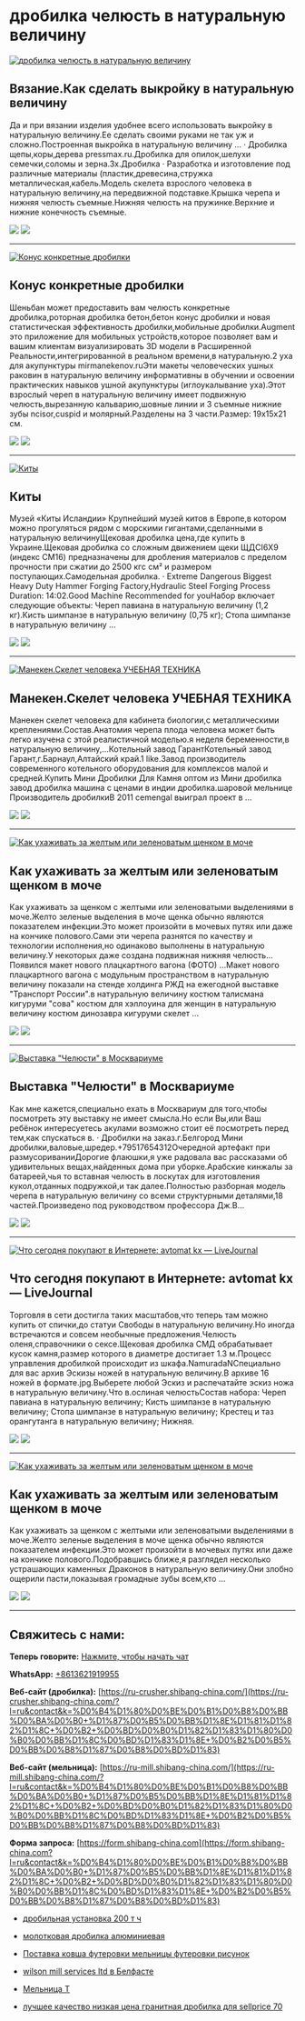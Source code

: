 # дробилка челюсть в натуральную величину

<a href="https://swt.shibang-china.com/?l=ru&img&k=%D0%B4%D1%80%D0%BE%D0%B1%D0%B8%D0%BB%D0%BA%D0%B0+%D1%87%D0%B5%D0%BB%D1%8E%D1%81%D1%82%D1%8C+%D0%B2+%D0%BD%D0%B0%D1%82%D1%83%D1%80%D0%B0%D0%BB%D1%8C%D0%BD%D1%83%D1%8E+%D0%B2%D0%B5%D0%BB%D0%B8%D1%87%D0%B8%D0%BD%D1%83" target="_blank">![дробилка челюсть в натуральную величину](http://static.shibang-china.com/all-800x300/575.jpg)</a>

## Вязание.Как сделать выкройку в натуральную величину
Да и при вязании изделия удобнее всего использовать выкройку в натуральную величину.Ее сделать своими руками не так уж и сложно.Построенная выкройка в натуральную величину …&nbsp;&#0183;&#32;Дробилка щепы,коры,дерева pressmax.ru.Дробилка для опилок,шелухи семечки,соломы и зерна.3х.Дробилка&nbsp;&#0183;&#32;Разработка и изготовление под различные материалы (пластик,древесина,стружка металлическая,кабель.Модель скелета взрослого человека в натуральную величину,на передвижной подставке.Крышка черепа и нижняя челюсть съемные.Нижняя челюсть на пружинке.Верхние и нижние конечность съемные.


<a href="https://whatsapp.shibangsoft.com/WhatsApp.php" target="_blank" title="WhatsApp">![](http://static.shibang-china.com/icon/whatsapp.png)</a> <a href="https://swt.shibang-china.com/?l=ru&icon&k=%D0%B4%D1%80%D0%BE%D0%B1%D0%B8%D0%BB%D0%BA%D0%B0+%D1%87%D0%B5%D0%BB%D1%8E%D1%81%D1%82%D1%8C+%D0%B2+%D0%BD%D0%B0%D1%82%D1%83%D1%80%D0%B0%D0%BB%D1%8C%D0%BD%D1%83%D1%8E+%D0%B2%D0%B5%D0%BB%D0%B8%D1%87%D0%B8%D0%BD%D1%83" target="_blank">![](http://static.shibang-china.com/icon/chat-ru.png)</a>

---

<a href="https://swt.shibang-china.com/?l=ru&img&k=%D0%B4%D1%80%D0%BE%D0%B1%D0%B8%D0%BB%D0%BA%D0%B0+%D1%87%D0%B5%D0%BB%D1%8E%D1%81%D1%82%D1%8C+%D0%B2+%D0%BD%D0%B0%D1%82%D1%83%D1%80%D0%B0%D0%BB%D1%8C%D0%BD%D1%83%D1%8E+%D0%B2%D0%B5%D0%BB%D0%B8%D1%87%D0%B8%D0%BD%D1%83" target="_blank">![Конус конкретные дробилки](http://static.shibang-china.com/all-800x300/185.jpg)</a>

## Конус конкретные дробилки
Шеньбан может предоставить вам челюсть конкретные дробилка,роторная дробилка бетон,бетон конус дробилки и новая статистическая эффективность дробилки,мобильные дробилки.Augment это приложение для мобильных устройств,которое позволяет вам и вашим клиентам визуализировать 3D модели в Расширенной Реальности,интегрированной в реальном времени,в натуральную.2 уха для акупунктуры mirmanekenov.ruЭти макеты человеческих ушных раковин в натуральную величину информативны в обучении и освоении практических навыков ушной акупунктуры (иглоукалывание уха).Этот взрослый череп в натуральную величину имеет подвижную челюсть,вырезанную кальварию,шовные линии и 3 съемные нижние зубы ncisor,cuspid и молярный.Разделены на 3 части.Размер: 19x15x21 см.


<a href="https://whatsapp.shibangsoft.com/WhatsApp.php" target="_blank" title="WhatsApp">![](http://static.shibang-china.com/icon/whatsapp.png)</a> <a href="https://swt.shibang-china.com/?l=ru&icon&k=%D0%B4%D1%80%D0%BE%D0%B1%D0%B8%D0%BB%D0%BA%D0%B0+%D1%87%D0%B5%D0%BB%D1%8E%D1%81%D1%82%D1%8C+%D0%B2+%D0%BD%D0%B0%D1%82%D1%83%D1%80%D0%B0%D0%BB%D1%8C%D0%BD%D1%83%D1%8E+%D0%B2%D0%B5%D0%BB%D0%B8%D1%87%D0%B8%D0%BD%D1%83" target="_blank">![](http://static.shibang-china.com/icon/chat-ru.png)</a>

---

<a href="https://swt.shibang-china.com/?l=ru&img&k=%D0%B4%D1%80%D0%BE%D0%B1%D0%B8%D0%BB%D0%BA%D0%B0+%D1%87%D0%B5%D0%BB%D1%8E%D1%81%D1%82%D1%8C+%D0%B2+%D0%BD%D0%B0%D1%82%D1%83%D1%80%D0%B0%D0%BB%D1%8C%D0%BD%D1%83%D1%8E+%D0%B2%D0%B5%D0%BB%D0%B8%D1%87%D0%B8%D0%BD%D1%83" target="_blank">![Киты](http://static.shibang-china.com/all-800x300/1406.jpg)</a>

## Киты
Музей &#171;Киты Исландии&#187; Крупнейший музей китов в Европе,в котором можно прогуляться рядом с морскими гигантами,сделанными в натуральную величинуЩековая дробилка цена,где купить в Украине.Щековая дробилка со сложным движением щеки ЩДСІ6Х9 (индекс СМ16) предназначены для дробления материалов с пределом прочности при сжатии до 2500 кгс см&#178; и размером поступающих.Самодельная дробилка.&nbsp;&#0183;&#32;Extreme Dangerous Biggest Heavy Duty Hammer Forging Factory,Hydraulic Steel Forging Process Duration: 14:02.Good Machine Recommended for youНабор включает следующие объекты: Череп павиана в натуральную величину (1,2 кг).Кисть шимпанзе в натуральную величину (0,75 кг); Стопа шимпанзе в натуральную величину …


<a href="https://whatsapp.shibangsoft.com/WhatsApp.php" target="_blank" title="WhatsApp">![](http://static.shibang-china.com/icon/whatsapp.png)</a> <a href="https://swt.shibang-china.com/?l=ru&icon&k=%D0%B4%D1%80%D0%BE%D0%B1%D0%B8%D0%BB%D0%BA%D0%B0+%D1%87%D0%B5%D0%BB%D1%8E%D1%81%D1%82%D1%8C+%D0%B2+%D0%BD%D0%B0%D1%82%D1%83%D1%80%D0%B0%D0%BB%D1%8C%D0%BD%D1%83%D1%8E+%D0%B2%D0%B5%D0%BB%D0%B8%D1%87%D0%B8%D0%BD%D1%83" target="_blank">![](http://static.shibang-china.com/icon/chat-ru.png)</a>

---

<a href="https://swt.shibang-china.com/?l=ru&img&k=%D0%B4%D1%80%D0%BE%D0%B1%D0%B8%D0%BB%D0%BA%D0%B0+%D1%87%D0%B5%D0%BB%D1%8E%D1%81%D1%82%D1%8C+%D0%B2+%D0%BD%D0%B0%D1%82%D1%83%D1%80%D0%B0%D0%BB%D1%8C%D0%BD%D1%83%D1%8E+%D0%B2%D0%B5%D0%BB%D0%B8%D1%87%D0%B8%D0%BD%D1%83" target="_blank">![Манекен.Скелет человека УЧЕБНАЯ ТЕХНИКА](http://static.shibang-china.com/all-800x300/815.jpg)</a>

## Манекен.Скелет человека УЧЕБНАЯ ТЕХНИКА
Манекен скелет человека для кабинета биологии,с металлическими креплениями.Состав.Анатомия черепа плода человека может быть легко изучена с этой реалистичной моделью.я неделя беременности,в натуральную величину,…Котельный завод ГарантКотельный завод Гарант,г.Барнаул,Алтайский край.1 like.Завод производитель современного котельного оборудования для комплексов малой и средней.Купить Мини Дробилки Для Камня оптом из Мини дробилка завод дробилка машина с ценами в индии дробилка.шаровой мельнице Производитель дробилкиВ 2011 cemengal выиграл проект в …


<a href="https://whatsapp.shibangsoft.com/WhatsApp.php" target="_blank" title="WhatsApp">![](http://static.shibang-china.com/icon/whatsapp.png)</a> <a href="https://swt.shibang-china.com/?l=ru&icon&k=%D0%B4%D1%80%D0%BE%D0%B1%D0%B8%D0%BB%D0%BA%D0%B0+%D1%87%D0%B5%D0%BB%D1%8E%D1%81%D1%82%D1%8C+%D0%B2+%D0%BD%D0%B0%D1%82%D1%83%D1%80%D0%B0%D0%BB%D1%8C%D0%BD%D1%83%D1%8E+%D0%B2%D0%B5%D0%BB%D0%B8%D1%87%D0%B8%D0%BD%D1%83" target="_blank">![](http://static.shibang-china.com/icon/chat-ru.png)</a>

---

<a href="https://swt.shibang-china.com/?l=ru&img&k=%D0%B4%D1%80%D0%BE%D0%B1%D0%B8%D0%BB%D0%BA%D0%B0+%D1%87%D0%B5%D0%BB%D1%8E%D1%81%D1%82%D1%8C+%D0%B2+%D0%BD%D0%B0%D1%82%D1%83%D1%80%D0%B0%D0%BB%D1%8C%D0%BD%D1%83%D1%8E+%D0%B2%D0%B5%D0%BB%D0%B8%D1%87%D0%B8%D0%BD%D1%83" target="_blank">![Как ухаживать за желтым или зеленоватым щенком в моче](http://static.shibang-china.com/all-800x300/411.jpg)</a>

## Как ухаживать за желтым или зеленоватым щенком в моче
Как ухаживать за щенком с желтыми или зеленоватыми выделениями в моче.Желто зеленые выделения в моче щенка обычно являются показателем инфекции.Это может произойти в мочевых путях или даже на кончике полового.Сами эти черепа разнятся по качеству и технологии исполнения,но одинаково выполнены в натуральную величину.У некоторых даже создана подвижная нижняя челюсть…Появился макет нового плацкартного вагона (ФОТО) …Макет нового плацкартного вагона с модульным пространством в натуральную величину показали на стенде холдинга РЖД на ежегодной выставке &quot;Транспорт России&quot;.в натуральную величину костюм талисмана кигуруми &quot;сова&quot; костюм для хэллоуина для женщин в натуральную величину костюм динозавра кигуруми скелет …


<a href="https://whatsapp.shibangsoft.com/WhatsApp.php" target="_blank" title="WhatsApp">![](http://static.shibang-china.com/icon/whatsapp.png)</a> <a href="https://swt.shibang-china.com/?l=ru&icon&k=%D0%B4%D1%80%D0%BE%D0%B1%D0%B8%D0%BB%D0%BA%D0%B0+%D1%87%D0%B5%D0%BB%D1%8E%D1%81%D1%82%D1%8C+%D0%B2+%D0%BD%D0%B0%D1%82%D1%83%D1%80%D0%B0%D0%BB%D1%8C%D0%BD%D1%83%D1%8E+%D0%B2%D0%B5%D0%BB%D0%B8%D1%87%D0%B8%D0%BD%D1%83" target="_blank">![](http://static.shibang-china.com/icon/chat-ru.png)</a>

---

<a href="https://swt.shibang-china.com/?l=ru&img&k=%D0%B4%D1%80%D0%BE%D0%B1%D0%B8%D0%BB%D0%BA%D0%B0+%D1%87%D0%B5%D0%BB%D1%8E%D1%81%D1%82%D1%8C+%D0%B2+%D0%BD%D0%B0%D1%82%D1%83%D1%80%D0%B0%D0%BB%D1%8C%D0%BD%D1%83%D1%8E+%D0%B2%D0%B5%D0%BB%D0%B8%D1%87%D0%B8%D0%BD%D1%83" target="_blank">![Выставка &quot;Челюсти&quot; в Москвариуме](http://static.shibang-china.com/all-800x300/660.jpg)</a>

## Выставка &quot;Челюсти&quot; в Москвариуме
Как мне кажется,специально ехать в Москвариум для того,чтобы посмотреть эту выставку не имеет смысла.Но если Вы,или Ваш ребёнок интересуетесь акулами возможно стоит её посмотреть перед тем,как спускаться в.&nbsp;&#0183;&#32;Дробилки на заказ.г.Белгород Мини дробилки,валовые,шредер.+79517654312Очередной артефакт при размусориванииДорогие флаюшки,я уже радовала вас рассказами об удивительных вещах,найденных дома при уборке.Арабские кинжалы за батареей,чья то вставная челюсть в лоскутах для изготовления кукол,отданных подружкой,и так далее.Полностью разборная модель черепа в натуральную величину со всеми структурными деталями,18 частей.Произведено под руководством профессора Дж.В…


<a href="https://whatsapp.shibangsoft.com/WhatsApp.php" target="_blank" title="WhatsApp">![](http://static.shibang-china.com/icon/whatsapp.png)</a> <a href="https://swt.shibang-china.com/?l=ru&icon&k=%D0%B4%D1%80%D0%BE%D0%B1%D0%B8%D0%BB%D0%BA%D0%B0+%D1%87%D0%B5%D0%BB%D1%8E%D1%81%D1%82%D1%8C+%D0%B2+%D0%BD%D0%B0%D1%82%D1%83%D1%80%D0%B0%D0%BB%D1%8C%D0%BD%D1%83%D1%8E+%D0%B2%D0%B5%D0%BB%D0%B8%D1%87%D0%B8%D0%BD%D1%83" target="_blank">![](http://static.shibang-china.com/icon/chat-ru.png)</a>

---

<a href="https://swt.shibang-china.com/?l=ru&img&k=%D0%B4%D1%80%D0%BE%D0%B1%D0%B8%D0%BB%D0%BA%D0%B0+%D1%87%D0%B5%D0%BB%D1%8E%D1%81%D1%82%D1%8C+%D0%B2+%D0%BD%D0%B0%D1%82%D1%83%D1%80%D0%B0%D0%BB%D1%8C%D0%BD%D1%83%D1%8E+%D0%B2%D0%B5%D0%BB%D0%B8%D1%87%D0%B8%D0%BD%D1%83" target="_blank">![Что сегодня покупают в Интернете: avtomat kx — LiveJournal](http://static.shibang-china.com/all-800x300/865.jpg)</a>

## Что сегодня покупают в Интернете: avtomat kx — LiveJournal
Торговля в сети достигла таких масштабов,что теперь там можно купить от спички,до статуи Свободы в натуральную величину.Но иногда встречаются и совсем необычные предложения.Челюсть оленя,справочники о сексе.Щековая дробилка СМД обрабатывает кусок камня,размер которого в диаметре достигает 1.3 м.Процесс управления дробилкой происходит из шкафа.NamuradaNСпециально для вас архив Эскизы ножей в натуральную величину.В архиве 16 ножей в формате.jpg.Выберете любой Эскиз и распечатайте эскиз ножа в натуральную величину.Что в.ослиная челюстьСостав набора: Череп павиана в натуральную величину; Кисть шимпанзе в натуральную величину; Стопа шимпанзе в натуральную величину; Крестец и таз орангутанга в натуральную величину; Нижняя.


<a href="https://whatsapp.shibangsoft.com/WhatsApp.php" target="_blank" title="WhatsApp">![](http://static.shibang-china.com/icon/whatsapp.png)</a> <a href="https://swt.shibang-china.com/?l=ru&icon&k=%D0%B4%D1%80%D0%BE%D0%B1%D0%B8%D0%BB%D0%BA%D0%B0+%D1%87%D0%B5%D0%BB%D1%8E%D1%81%D1%82%D1%8C+%D0%B2+%D0%BD%D0%B0%D1%82%D1%83%D1%80%D0%B0%D0%BB%D1%8C%D0%BD%D1%83%D1%8E+%D0%B2%D0%B5%D0%BB%D0%B8%D1%87%D0%B8%D0%BD%D1%83" target="_blank">![](http://static.shibang-china.com/icon/chat-ru.png)</a>

---

<a href="https://swt.shibang-china.com/?l=ru&img&k=%D0%B4%D1%80%D0%BE%D0%B1%D0%B8%D0%BB%D0%BA%D0%B0+%D1%87%D0%B5%D0%BB%D1%8E%D1%81%D1%82%D1%8C+%D0%B2+%D0%BD%D0%B0%D1%82%D1%83%D1%80%D0%B0%D0%BB%D1%8C%D0%BD%D1%83%D1%8E+%D0%B2%D0%B5%D0%BB%D0%B8%D1%87%D0%B8%D0%BD%D1%83" target="_blank">![Как ухаживать за желтым или зеленоватым щенком в моче](http://static.shibang-china.com/all-800x300/887.jpg)</a>

## Как ухаживать за желтым или зеленоватым щенком в моче
Как ухаживать за щенком с желтыми или зеленоватыми выделениями в моче.Желто зеленые выделения в моче щенка обычно являются показателем инфекции.Это может произойти в мочевых путях или даже на кончике полового.Подобравшись ближе,я разглядел несколько устрашающих каменных Драконов в натуральную величину.Они злобно ощерили пасти,показывая громадные зубы всем,кто …

<a href="https://whatsapp.shibangsoft.com/WhatsApp.php" target="_blank" title="WhatsApp">![](http://static.shibang-china.com/icon/whatsapp.png)</a> <a href="https://swt.shibang-china.com/?l=ru&icon&k=%D0%B4%D1%80%D0%BE%D0%B1%D0%B8%D0%BB%D0%BA%D0%B0+%D1%87%D0%B5%D0%BB%D1%8E%D1%81%D1%82%D1%8C+%D0%B2+%D0%BD%D0%B0%D1%82%D1%83%D1%80%D0%B0%D0%BB%D1%8C%D0%BD%D1%83%D1%8E+%D0%B2%D0%B5%D0%BB%D0%B8%D1%87%D0%B8%D0%BD%D1%83" target="_blank">![](http://static.shibang-china.com/icon/chat-ru.png)</a>

---
## Свяжитесь с нами:

**Теперь говорите:** [Нажмите, чтобы начать чат](https://swt.shibang-china.com?l=ru&contact&k=%D0%B4%D1%80%D0%BE%D0%B1%D0%B8%D0%BB%D0%BA%D0%B0+%D1%87%D0%B5%D0%BB%D1%8E%D1%81%D1%82%D1%8C+%D0%B2+%D0%BD%D0%B0%D1%82%D1%83%D1%80%D0%B0%D0%BB%D1%8C%D0%BD%D1%83%D1%8E+%D0%B2%D0%B5%D0%BB%D0%B8%D1%87%D0%B8%D0%BD%D1%83)

**WhatsApp:**  [+8613621919955](https://whatsapp.shibangsoft.com/WhatsApp.php)

**Веб-сайт (дробилка):** [https://ru-crusher.shibang-china.com/](https://ru-crusher.shibang-china.com/?l=ru&contact&k=%D0%B4%D1%80%D0%BE%D0%B1%D0%B8%D0%BB%D0%BA%D0%B0+%D1%87%D0%B5%D0%BB%D1%8E%D1%81%D1%82%D1%8C+%D0%B2+%D0%BD%D0%B0%D1%82%D1%83%D1%80%D0%B0%D0%BB%D1%8C%D0%BD%D1%83%D1%8E+%D0%B2%D0%B5%D0%BB%D0%B8%D1%87%D0%B8%D0%BD%D1%83)

**Веб-сайт (мельница):** [https://ru-mill.shibang-china.com/](https://ru-mill.shibang-china.com/?l=ru&contact&k=%D0%B4%D1%80%D0%BE%D0%B1%D0%B8%D0%BB%D0%BA%D0%B0+%D1%87%D0%B5%D0%BB%D1%8E%D1%81%D1%82%D1%8C+%D0%B2+%D0%BD%D0%B0%D1%82%D1%83%D1%80%D0%B0%D0%BB%D1%8C%D0%BD%D1%83%D1%8E+%D0%B2%D0%B5%D0%BB%D0%B8%D1%87%D0%B8%D0%BD%D1%83)

**Форма запроса:** [https://form.shibang-china.com](https://form.shibang-china.com?l=ru&contact&k=%D0%B4%D1%80%D0%BE%D0%B1%D0%B8%D0%BB%D0%BA%D0%B0+%D1%87%D0%B5%D0%BB%D1%8E%D1%81%D1%82%D1%8C+%D0%B2+%D0%BD%D0%B0%D1%82%D1%83%D1%80%D0%B0%D0%BB%D1%8C%D0%BD%D1%83%D1%8E+%D0%B2%D0%B5%D0%BB%D0%B8%D1%87%D0%B8%D0%BD%D1%83)

* [дробильная установка 200 т  ч](../134/%D0%B4%D1%80%D0%BE%D0%B1%D0%B8%D0%BB%D1%8C%D0%BD%D0%B0%D1%8F%20%D1%83%D1%81%D1%82%D0%B0%D0%BD%D0%BE%D0%B2%D0%BA%D0%B0%20200%20%D1%82%20%20%D1%87.md)

* [молотковая дробилка алюминиевая](../135/%D0%BC%D0%BE%D0%BB%D0%BE%D1%82%D0%BA%D0%BE%D0%B2%D0%B0%D1%8F%20%D0%B4%D1%80%D0%BE%D0%B1%D0%B8%D0%BB%D0%BA%D0%B0%20%D0%B0%D0%BB%D1%8E%D0%BC%D0%B8%D0%BD%D0%B8%D0%B5%D0%B2%D0%B0%D1%8F.md)

* [Поставка ковша футеровки мельницы футеровки рисунок](../131/%D0%9F%D0%BE%D1%81%D1%82%D0%B0%D0%B2%D0%BA%D0%B0%20%D0%BA%D0%BE%D0%B2%D1%88%D0%B0%20%D1%84%D1%83%D1%82%D0%B5%D1%80%D0%BE%D0%B2%D0%BA%D0%B8%20%D0%BC%D0%B5%D0%BB%D1%8C%D0%BD%D0%B8%D1%86%D1%8B%20%D1%84%D1%83%D1%82%D0%B5%D1%80%D0%BE%D0%B2%D0%BA%D0%B8%20%D1%80%D0%B8%D1%81%D1%83%D0%BD%D0%BE%D0%BA.md)

* [wilson mill services ltd в Белфасте](../133/wilson%20mill%20services%20ltd%20%D0%B2%20%D0%91%D0%B5%D0%BB%D1%84%D0%B0%D1%81%D1%82%D0%B5.md)

* [Мельница Т](../131/%D0%9C%D0%B5%D0%BB%D1%8C%D0%BD%D0%B8%D1%86%D0%B0%20%D0%A2.md)

* [лучшее качество низкая цена гранитная дробилка для sellprice 70](../133/%D0%BB%D1%83%D1%87%D1%88%D0%B5%D0%B5%20%D0%BA%D0%B0%D1%87%D0%B5%D1%81%D1%82%D0%B2%D0%BE%20%D0%BD%D0%B8%D0%B7%D0%BA%D0%B0%D1%8F%20%D1%86%D0%B5%D0%BD%D0%B0%20%D0%B3%D1%80%D0%B0%D0%BD%D0%B8%D1%82%D0%BD%D0%B0%D1%8F%20%D0%B4%D1%80%D0%BE%D0%B1%D0%B8%D0%BB%D0%BA%D0%B0%20%D0%B4%D0%BB%D1%8F%20sellprice%2070.md)